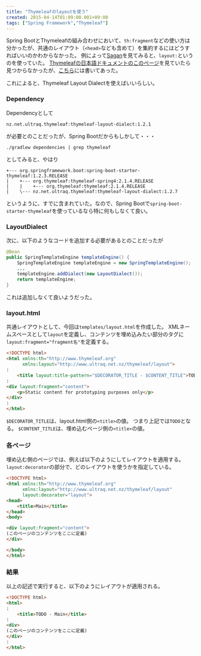 ```yaml
---
title: "Thymeleafのlayoutを使う"
created: 2015-04-14T01:09:00.001+09:00
tags: ["Spring Framework","Thymeleaf"]
---
```

Spring BootとThymeleafの組み合わせにおいて、`th:fragment`などの使い方は分かったが、共通のレイアウト（`<head>`なども含めて）を集約するにはどうすればいいのかわからなかった。
例によって[Sagan](https://github.com/spring-io/sagan)を見てみると、`layout:`というのを使っていた。
[Thymeleafの日本語ドキュメントのこのページ](http://www.thymeleaf.org/doc/tutorials/2.1/usingthymeleaf_ja.html)を見ていたら見つからなかったが、[こちら](http://www.thymeleaf.org/doc/articles/layouts.html)には書いてあった。
<!--more-->

これによると、Thymeleaf Layout Dialectを使えばいいらしい。

### Dependency

Dependencyとして
```
nz.net.ultraq.thymeleaf:thymeleaf-layout-dialect:1.2.1
```
が必要とのことだったが、Spring Bootだからもしかして・・・
```
./gradlew dependencies | grep thymeleaf
```
としてみると、やはり
```
+--- org.springframework.boot:spring-boot-starter-thymeleaf:1.2.3.RELEASE
|    +--- org.thymeleaf:thymeleaf-spring4:2.1.4.RELEASE
|    |    +--- org.thymeleaf:thymeleaf:2.1.4.RELEASE
|    \--- nz.net.ultraq.thymeleaf:thymeleaf-layout-dialect:1.2.7

```
というように、すでに含まれていた。なので、Spring Bootで`spring-boot-starter-thymeleaf`を使っているなら特に何もしなくて良い。

### LayoutDialect

次に、以下のようなコードを追加する必要があるとのことだったが
```java
@Bean
public SpringTemplateEngine templateEngine() {
    SpringTemplateEngine templateEngine = new SpringTemplateEngine();
    ...
    templateEngine.addDialect(new LayoutDialect());
    return templateEngine;
}
```
これは追加しなくて良いようだった。

### layout.html

共通レイアウトとして、今回は`templates/layout.html`を作成した。
XMLネームスペースとして`layout`を定義し、コンテンツを埋め込みたい部分のタグに`layout:fragment="fragment名"`を定義する。

```html
<!DOCTYPE html>
<html xmlns:th="http://www.thymeleaf.org"
      xmlns:layout="http://www.ultraq.net.nz/thymeleaf/layout">
:
    <title layout:title-pattern="$DECORATOR_TITLE - $CONTENT_TITLE">TODO</title>
:
<div layout:fragment="content">
    <p>Static content for prototyping purposes only</p>
</div>
:
</html>
```

`$DECORATOR_TITLE`は、layout.html側の`<title>`の値。
つまり上記では`TODO`となる。
`$CONTENT_TITLE`は、埋め込むページ側の`<title>`の値。

### 各ページ

埋め込む側のページでは、例えば以下のようにしてレイアウトを適用する。
`layout:decorator`の部分で、どのレイアウトを使うかを指定している。

```html
<!DOCTYPE html>
<html xmlns:th="http://www.thymeleaf.org"
      xmlns:layout="http://www.ultraq.net.nz/thymeleaf/layout"
      layout:decorator="layout">
<head>
    <title>Main</title>
</head>
<body>

<div layout:fragment="content">
(このページのコンテンツをここに定義)
</div>

</body>
</html>
```

### 結果

以上の記述で実行すると、以下のようにレイアウトが適用される。

```html
<!DOCTYPE html>
<html>
:
    <title>TODO - Main</title>
:
<div>
(このページのコンテンツをここに定義)
</div>
:
</html>
```
